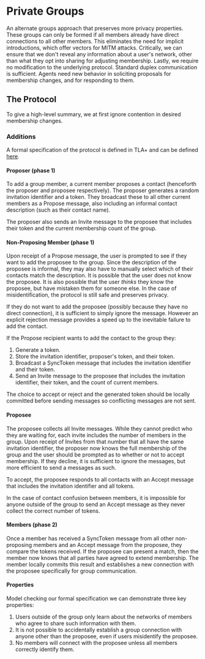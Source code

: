 # Private Groups

An alternate groups approach that preserves more privacy properties.
These groups can only be formed if all members already have direct connections to all other members.
This eliminates the need for implicit introductions, which offer vectors for MITM attacks.
Critically, we can ensure that we don't reveal any information about a user's network, other than what they opt into sharing for adjusting membership.
Lastly, we require no modification to the underlying protocol.
Standard duplex communication is sufficient.
Agents need new behavior in soliciting proposals for membership changes, and for responding to them.

## The Protocol

To give a high-level summary, we at first ignore contention in desired membership changes.

### Additions

A formal specification of the protocol is defined in TLA+ and can be defined [here](./2022-06-11-private-groups/groups_invite_without_competition.tla).

#### Proposer (phase 1)

To add a group member, a current member proposes a contact (henceforth the proposer and proposee respectively).
The proposer generates a random invitation identifier and a token.
They broadcast these to all other current members as a Propose message, also including an informal contact description (such as their contact name).

The proposer also sends an Invite message to the proposee that includes their token and the current membership count of the group.

#### Non-Proposing Member (phase 1)

Upon receipt of a Propose message, the user is prompted to see if they want to add the proposee to the group.
Since the description of the proposee is informal, they may also have to manually select which of their contacts match the description.
It is possible that the user does not know the proposee.
It is also possible that the user _thinks_ they know the proposee, but have mistaken them for someone else.
In the case of misidentification, the protocol is still safe and preserves privacy.

If they do not want to add the proposee (possibly because they have no direct connection), it is sufficient to simply ignore the message.
However an explicit rejection message provides a speed up to the inevitable failure to add the contact.

If the Propose recipient wants to add the contact to the group they:
  1. Generate a token.
  1. Store the invitation identifier, proposer's token, and their token.
  1. Broadcast a SyncToken message that includes the invitation identifier and their token.
  1. Send an Invite message to the proposee that includes the invitation identifier, their token, and the count of current members.

The choice to accept or reject and the generated token should be locally committed before sending messages so conflicting messages are not sent.

#### Proposee

The proposee collects all Invite messages.
While they cannot predict who they are waiting for, each invite includes the number of members in the group.
Upon receipt of Invites from that number that all have the same invitation identifier, the proposer now knows the full membership of the group and the user should be prompted as to whether or not to accept membership.
If they decline, it is sufficient to ignore the messages, but more efficient to send a messages as such.

To accept, the proposee responds to all contacts with an Accept message that includes the invitation identifier and all tokens.

In the case of contact confusion between members, it is impossible for anyone outside of the group to send an Accept message as they never collect the correct number of tokens.

#### Members (phase 2)

Once a member has received a SyncToken message from all other non-proposing members and an Accept message from the proposee, they compare the tokens received.
If the proposee can present a match, then the member now knows that all parties have agreed to extend membership.
The member locally commits this result and establishes a new connection with the proposee specifically for group communication.

#### Properties

Model checking our formal specification we can demonstrate three key properties:
  1. Users outside of the group only learn about the networks of members who agree to share such information with them.
  1. It is not possible to accidentally establish a group connection with anyone other than the proposee, even if users misidentify the proposee.
  1. No members will connect with the proposee unless all members correctly identify them.
